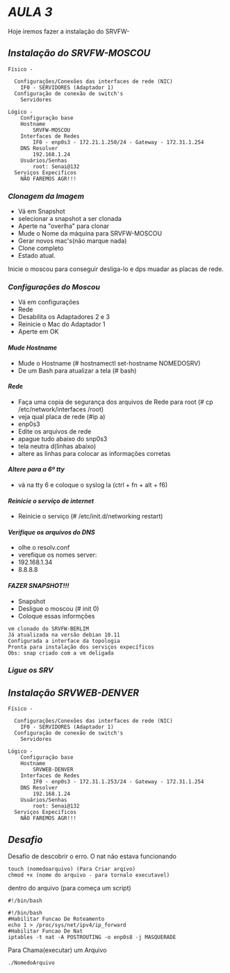 # *AULA 3*
Hoje iremos fazer a instalação do SRVFW-
## *Instalação do SRVFW-MOSCOU*
~~~
Físico - 

  Configurações/Conexões das interfaces de rede (NIC)
    IF0 - SERVIDORES (Adaptador 1)
  Configuração de conexão de switch's
    Servidores
  
Lógico - 
	Configuração base
    Hostname
    	SRVFW-MOSCOU
    Interfaces de Redes
    	IF0 - enp0s3 - 172.21.1.250/24 - Gateway - 172.31.1.254
    DNS Resolver
    	192.168.1.24
    Usuários/Senhas
    	root: Senai@132
  Serviços Expecificos
  	NÃO FAREMOS AGR!!!
~~~

### *Clonagem da Imagem*
* Vá em Snapshot
* selecionar a snapshot a ser clonada
* Aperte na "overlha" para clonar
* Mude o Nome da máquina para SRVFW-MOSCOU
* Gerar novos mac's(não marque nada)
* Clone completo
* Estado atual.

Inicie o moscou para conseguir desliga-lo e dps muadar as placas de rede. 

### *Configurações do Moscou*
* Vá em configurações
* Rede
* Desabilita os Adaptadores 2 e 3
* Reinicie o Mac do Adaptador 1
* Aperte em OK
#### *Mude Hostname*
* Mude o Hostname (# hostnamectl set-hostname NOMEDOSRV)
* De um Bash para atualizar a tela (# bash)

#### *Rede*
* Faça uma copia de segurança dos arquivos de Rede para root (# cp /etc/network/interfaces /root)
* veja qual placa de rede (#ip a)
* enp0s3
* Edite os arquivos de rede
* apague tudo abaixo do snp0s3
* tela neutra d(linhas abaixo)
* altere as linhas para colocar as informações corretas

#### *Altere para a 6º tty*
* vá na tty 6 e coloque o syslog la (ctrl + fn + alt + f6)

#### *Reinicie o serviço de internet*
* Reinicie o serviço (# /etc/init.d/networking restart)

#### *Verifique os arquivos do DNS*
* olhe o resolv.conf
* verefique os nomes server:
* 192.168.1.34
* 8.8.8.8

#### *FAZER SNAPSHOT!!!*
* Snapshot
* Desligue o moscou (# init 0)
* Coloque essas informções 
~~~
vm clonado do SRVFW-BERLIM 
Já atualizada na versão debian 10.11 
Configurada a interface da topologia 
Pronta para instalação dos serviços expecíficos 
Obs: snap criado com a vm deligada
~~~

### *Ligue os SRV*

## *Instalação SRVWEB-DENVER*
~~~
Físico - 

  Configurações/Conexões das interfaces de rede (NIC)
    IF0 - SERVIDORES (Adaptador 1)
  Configuração de conexão de switch's
    Servidores
  
Lógico - 
	Configuração base
    Hostname
    	SRVWEB-DENVER
    Interfaces de Redes
    	IF0 - enp0s3 - 172.31.1.253/24 - Gateway - 172.31.1.254
    DNS Resolver
    	192.168.1.24
    Usuários/Senhas
    	root: Senai@132
  Serviços Expecificos
  	NÃO FAREMOS AGR!!!
~~~

## *Desafio*
Desafio de descobrir o erro. O nat não estava funcionando 
~~~
touch (nomedoarquivo) (Para Criar arqivo)
chmod +x (nome do arquivo - para tornalo executavel)
~~~
dentro do arquivo (para começa um script)
~~~
#!/bin/bash
~~~
~~~
#!/bin/bash
#Habilitar Funcao De Roteamento
echo 1 > /proc/sys/net/ipv4/ip_forward
#Habilitar Funcao De Nat
iptables -t nat -A POSTROUTING -o enp0s8 -j MASQUERADE
~~~
Para Chama(executar) um Arquivo 
~~~
./NomedoArquivo
~~~
